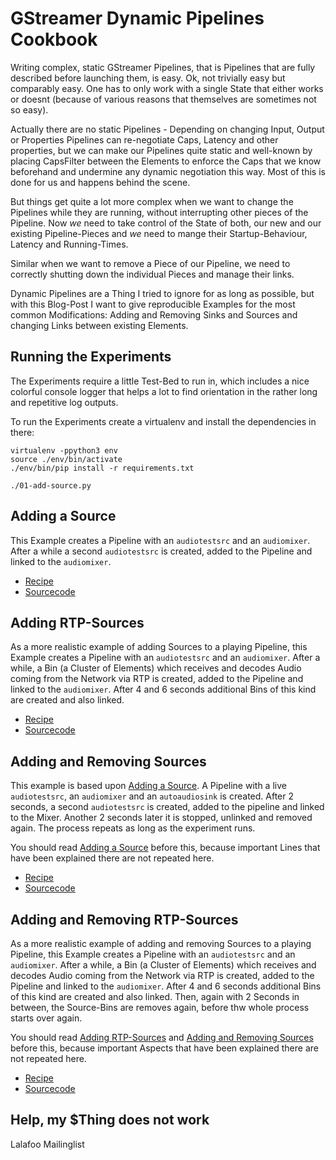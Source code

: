 # GStreamer Dynamic Pipelines Cookbook

Writing complex, static GStreamer Pipelines, that is Pipelines that are fully described before launching them, is easy. 
Ok, not trivially easy but comparably easy. One has to only work with a single State that either works or doesnt 
(because of various reasons that themselves are sometimes not so easy).

Actually there are no static Pipelines - Depending on changing Input, Output or Properties Pipelines can re-negotiate 
Caps, Latency and other properties, but we can make our Pipelines quite static and well-known by placing CapsFilter 
between the Elements to enforce the Caps that we know beforehand and undermine any dynamic negotiation this way.
Most of this is done for us and happens behind the scene.

But things get quite a lot more complex when we want to change the Pipelines while they are running, without 
interrupting other pieces of the Pipeline. Now *we* need to take control of the State of both, our new and our existing 
Pipeline-Pieces and *we* need to mange their Startup-Behaviour, Latency and Running-Times.

Similar when we want to remove a Piece of our Pipeline, we need to correctly shutting down the individual Pieces and 
manage their links.

Dynamic Pipelines are a Thing I tried to ignore for as long as possible, but with this Blog-Post I want to give 
reproducible Examples for the most common Modifications: Adding and Removing Sinks and Sources and changing Links between
existing Elements.

## Running the Experiments
The Experiments require a little Test-Bed to run in, which includes a nice colorful console logger that helps a lot to
find orientation in the rather long and repetitive log outputs.

To run the Experiments create a virtualenv and install the dependencies in there:
```
virtualenv -ppython3 env
source ./env/bin/activate
./env/bin/pip install -r requirements.txt

./01-add-source.py
```

## Adding a Source
This Example creates a Pipeline with an `audiotestsrc` and an `audiomixer`. After a while a second `audiotestsrc` is
created, added to the Pipeline and linked to the `audiomixer`.

 - [Recipe](01-add-source.md)
 - [Sourcecode](01-add-source.py)

## Adding RTP-Sources
As a more realistic example of adding Sources to a playing Pipeline, this Example creates a Pipeline with an
`audiotestsrc` and an `audiomixer`. After a while, a Bin (a Cluster of Elements) which receives and decodes Audio coming
from the Network via RTP is created, added to the Pipeline and linked to the `audiomixer`. After 4 and 6 seconds additional
Bins of this kind are created and also linked.

 - [Recipe](02-add-network-source.md)
 - [Sourcecode](02-add-network-source.py)

## Adding and Removing Sources
This example is based upon [Adding a Source](01-add-source.py). A Pipeline with a live `audiotestsrc`, an `audiomixer`
and an `autoaudiosink` is created. After 2 seconds, a second `audiotestsrc` is created, added to the pipeline and linked
to the Mixer. Another 2 seconds later it is stopped, unlinked and removed again. The process repeats as long as the
experiment runs.

You should read [Adding a Source](01-add-source.md) before this, because important Lines that have been explained there
are not repeated here.

 - [Recipe](03-add-and-remove-source.md)
 - [Sourcecode](03-add-and-remove-source.py)

## Adding and Removing RTP-Sources
As a more realistic example of adding and removing Sources to a playing Pipeline, this Example creates a Pipeline with an
`audiotestsrc` and an `audiomixer`. After a while, a Bin (a Cluster of Elements) which receives and decodes Audio coming
from the Network via RTP is created, added to the Pipeline and linked to the `audiomixer`. After 4 and 6 seconds additional
Bins of this kind are created and also linked. Then, again with 2 Seconds in between, the Source-Bins are removes again,
before thw whole process starts over again.

You should read [Adding RTP-Sources](02-add-network-source.md) and [Adding and Removing Sources](03-add-and-remove-source.md)
before this, because important Aspects that have been explained there are not repeated here.

 - [Recipe](04-add-and-remove-network-source.md)
 - [Sourcecode](04-add-and-remove-network-source.py)

## Help, my $Thing does not work
Lalafoo Mailinglist
